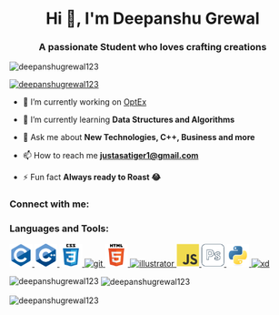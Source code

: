 <h1 align="center">Hi 👋, I'm Deepanshu Grewal</h1>
<h3 align="center">A passionate Student who loves crafting creations</h3>

<p align="left"> <img src="https://komarev.com/ghpvc/?username=deepanshugrewal123&label=Profile%20views&color=0e75b6&style=flat" alt="deepanshugrewal123" /> </p>

<p align="left"> <a href="https://github.com/ryo-ma/github-profile-trophy"><img src="https://github-profile-trophy.vercel.app/?username=deepanshugrewal123" alt="deepanshugrewal123" /></a> </p>

- 🔭 I’m currently working on [OptEx](https://github.com/Amansingh0807/OptEx)

- 🌱 I’m currently learning **Data Structures and Algorithms**

- 💬 Ask me about **New Technologies, C++, Business and more**

- 📫 How to reach me **justasatiger1@gmail.com**

- ⚡ Fun fact **Always ready to Roast 😂**

<h3 align="left">Connect with me:</h3>
<p align="left">
</p>

<h3 align="left">Languages and Tools:</h3>
<p align="left"> <a href="https://www.cprogramming.com/" target="_blank" rel="noreferrer"> <img src="https://raw.githubusercontent.com/devicons/devicon/master/icons/c/c-original.svg" alt="c" width="40" height="40"/> </a> <a href="https://www.w3schools.com/cpp/" target="_blank" rel="noreferrer"> <img src="https://raw.githubusercontent.com/devicons/devicon/master/icons/cplusplus/cplusplus-original.svg" alt="cplusplus" width="40" height="40"/> </a> <a href="https://www.w3schools.com/css/" target="_blank" rel="noreferrer"> <img src="https://raw.githubusercontent.com/devicons/devicon/master/icons/css3/css3-original-wordmark.svg" alt="css3" width="40" height="40"/> </a> <a href="https://git-scm.com/" target="_blank" rel="noreferrer"> <img src="https://www.vectorlogo.zone/logos/git-scm/git-scm-icon.svg" alt="git" width="40" height="40"/> </a> <a href="https://www.w3.org/html/" target="_blank" rel="noreferrer"> <img src="https://raw.githubusercontent.com/devicons/devicon/master/icons/html5/html5-original-wordmark.svg" alt="html5" width="40" height="40"/> </a> <a href="https://www.adobe.com/in/products/illustrator.html" target="_blank" rel="noreferrer"> <img src="https://www.vectorlogo.zone/logos/adobe_illustrator/adobe_illustrator-icon.svg" alt="illustrator" width="40" height="40"/> </a> <a href="https://developer.mozilla.org/en-US/docs/Web/JavaScript" target="_blank" rel="noreferrer"> <img src="https://raw.githubusercontent.com/devicons/devicon/master/icons/javascript/javascript-original.svg" alt="javascript" width="40" height="40"/> </a> <a href="https://www.photoshop.com/en" target="_blank" rel="noreferrer"> <img src="https://raw.githubusercontent.com/devicons/devicon/master/icons/photoshop/photoshop-line.svg" alt="photoshop" width="40" height="40"/> </a> <a href="https://www.python.org" target="_blank" rel="noreferrer"> <img src="https://raw.githubusercontent.com/devicons/devicon/master/icons/python/python-original.svg" alt="python" width="40" height="40"/> </a> <a href="https://www.adobe.com/products/xd.html" target="_blank" rel="noreferrer"> <img src="https://cdn.worldvectorlogo.com/logos/adobe-xd.svg" alt="xd" width="40" height="40"/> </a> </p>

<p><img align="left" src="https://github-readme-stats.vercel.app/api/top-langs?username=deepanshugrewal123&show_icons=true&locale=en&layout=compact" alt="deepanshugrewal123" /></p>

<p>&nbsp;<img align="center" src="https://github-readme-stats.vercel.app/api?username=deepanshugrewal123&show_icons=true&locale=en" alt="deepanshugrewal123" /></p>

<p><img align="center" src="https://github-readme-streak-stats.herokuapp.com/?user=deepanshugrewal123&" alt="deepanshugrewal123" /></p>
